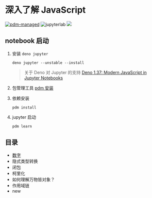 # 深入了解 JavaScript

[![pdm-managed](https://img.shields.io/badge/pdm-managed-blueviolet)](https://pdm.fming.dev)
![jupyterlab](https://img.shields.io/badge/jupyterlab-F37626)
![](https://shield.deno.dev/deno/^1.3.7)

## notebook 启动

1. 安装 `deno jupyter`

    `deno jupyter --unstable --install`

    > 关于 Deno 对 Jupyter 的支持 [Deno 1.37: Modern JavaScript in Jupyter Notebooks](https://deno.com/blog/v1.37)

2. 包管理工具 [pdm 安装](https://github.com/pdm-project/pdm) 
3. 依赖安装
    
    `pdm install`

4. jupyter 启动
    
    `pdm learn`

## 目录

- [数字](https://nbviewer.jupyter.org/github/binghuis/dive-into-javascript/blob/main/src/dive_into_javascript/notebooks/number.ipynb)
- 隐式类型转换
- 闭包
- 柯里化
- 如何理解万物皆对象？
- 作用域链
- new

